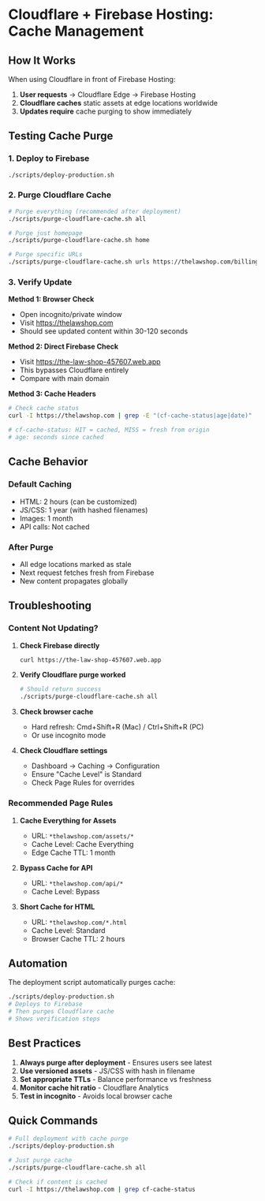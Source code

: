 # Cloudflare + Firebase Hosting: Cache Management

## How It Works

When using Cloudflare in front of Firebase Hosting:

1. **User requests** → Cloudflare Edge → Firebase Hosting
2. **Cloudflare caches** static assets at edge locations worldwide
3. **Updates require** cache purging to show immediately

## Testing Cache Purge

### 1. Deploy to Firebase
```bash
./scripts/deploy-production.sh
```

### 2. Purge Cloudflare Cache
```bash
# Purge everything (recommended after deployment)
./scripts/purge-cloudflare-cache.sh all

# Purge just homepage
./scripts/purge-cloudflare-cache.sh home

# Purge specific URLs
./scripts/purge-cloudflare-cache.sh urls https://thelawshop.com/billing
```

### 3. Verify Update

**Method 1: Browser Check**
- Open incognito/private window
- Visit https://thelawshop.com
- Should see updated content within 30-120 seconds

**Method 2: Direct Firebase Check**
- Visit https://the-law-shop-457607.web.app
- This bypasses Cloudflare entirely
- Compare with main domain

**Method 3: Cache Headers**
```bash
# Check cache status
curl -I https://thelawshop.com | grep -E "(cf-cache-status|age|date)"

# cf-cache-status: HIT = cached, MISS = fresh from origin
# age: seconds since cached
```

## Cache Behavior

### Default Caching
- HTML: 2 hours (can be customized)
- JS/CSS: 1 year (with hashed filenames)
- Images: 1 month
- API calls: Not cached

### After Purge
- All edge locations marked as stale
- Next request fetches fresh from Firebase
- New content propagates globally

## Troubleshooting

### Content Not Updating?

1. **Check Firebase directly**
   ```bash
   curl https://the-law-shop-457607.web.app
   ```

2. **Verify Cloudflare purge worked**
   ```bash
   # Should return success
   ./scripts/purge-cloudflare-cache.sh all
   ```

3. **Check browser cache**
   - Hard refresh: Cmd+Shift+R (Mac) / Ctrl+Shift+R (PC)
   - Or use incognito mode

4. **Check Cloudflare settings**
   - Dashboard → Caching → Configuration
   - Ensure "Cache Level" is Standard
   - Check Page Rules for overrides

### Recommended Page Rules

1. **Cache Everything for Assets**
   - URL: `*thelawshop.com/assets/*`
   - Cache Level: Cache Everything
   - Edge Cache TTL: 1 month

2. **Bypass Cache for API**
   - URL: `*thelawshop.com/api/*`
   - Cache Level: Bypass

3. **Short Cache for HTML**
   - URL: `*thelawshop.com/*.html`
   - Cache Level: Standard
   - Browser Cache TTL: 2 hours

## Automation

The deployment script automatically purges cache:
```bash
./scripts/deploy-production.sh
# Deploys to Firebase
# Then purges Cloudflare cache
# Shows verification steps
```

## Best Practices

1. **Always purge after deployment** - Ensures users see latest
2. **Use versioned assets** - JS/CSS with hash in filename
3. **Set appropriate TTLs** - Balance performance vs freshness
4. **Monitor cache hit ratio** - Cloudflare Analytics
5. **Test in incognito** - Avoids local browser cache

## Quick Commands

```bash
# Full deployment with cache purge
./scripts/deploy-production.sh

# Just purge cache
./scripts/purge-cloudflare-cache.sh all

# Check if content is cached
curl -I https://thelawshop.com | grep cf-cache-status
```